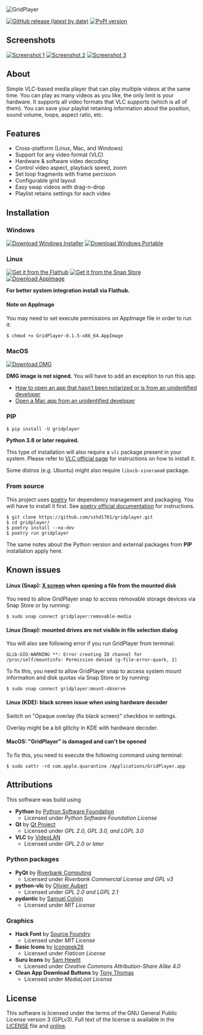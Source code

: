 ![GridPlayer](https://raw.githubusercontent.com/vzhd1701/gridplayer/master/resources/public/logo.png)

[![GitHub release (latest by date)](https://img.shields.io/github/v/release/vzhd1701/gridplayer)](https://github.com/vzhd1701/gridplayer/releases/latest)
[![PyPI version](https://img.shields.io/pypi/v/gridplayer)](https://pypi.python.org/pypi/gridplayer)

## Screenshots

[![Screenshot 1](https://raw.githubusercontent.com/vzhd1701/gridplayer/master/resources/public/screenshot-001-thumb.png)](https://raw.githubusercontent.com/vzhd1701/gridplayer/master/resources/public/screenshot-001.png)
[![Screenshot 2](https://raw.githubusercontent.com/vzhd1701/gridplayer/master/resources/public/screenshot-002-thumb.png)](https://raw.githubusercontent.com/vzhd1701/gridplayer/master/resources/public/screenshot-002.png)
[![Screenshot 3](https://raw.githubusercontent.com/vzhd1701/gridplayer/master/resources/public/screenshot-003-thumb.png)](https://raw.githubusercontent.com/vzhd1701/gridplayer/master/resources/public/screenshot-003.png)

## About

Simple VLC-based media player that can play multiple videos at the same time. You can
play as many videos as you like, the only limit is your hardware. It supports all video
formats that VLC supports (which is all of them). You can save your playlist retaining
information about the position, sound volume,  loops, aspect ratio, etc.

## Features

- Cross-platform (Linux, Mac, and Windows)
- Support for any video format (VLC)
- Hardware & software video decoding
- Control video aspect, playback speed, zoom
- Set loop fragments with frame percision
- Configurable grid layout
- Easy swap videos with drag-n-drop
- Playlist retains settings for each video

## Installation

### Windows

[![Download Windows Installer](https://raw.githubusercontent.com/vzhd1701/gridplayer/master/resources/public/dl_windows_installer.png)](https://github.com/vzhd1701/gridplayer/releases/download/v0.1.5/GridPlayer-0.1.5-win64-install.exe)
[![Download Windows Portable](https://raw.githubusercontent.com/vzhd1701/gridplayer/master/resources/public/dl_windows_portable.png)](https://github.com/vzhd1701/gridplayer/releases/download/v0.1.5/GridPlayer-0.1.5-win64-portable.zip)

### Linux

[![Get it from the Flathub](https://raw.githubusercontent.com/vzhd1701/gridplayer/master/resources/public/dl_flathub.png)](https://flathub.org/apps/details/com.vzhd1701.gridplayer)
[![Get it from the Snap Store](https://raw.githubusercontent.com/vzhd1701/gridplayer/master/resources/public/dl_snap.png)](https://snapcraft.io/gridplayer)
[![Download AppImage](https://raw.githubusercontent.com/vzhd1701/gridplayer/master/resources/public/dl_appimage.png)](https://github.com/vzhd1701/gridplayer/releases/download/v0.1.5/GridPlayer-0.1.5-x86_64.AppImage)

**For better system integration install via Flathub.**

#### Note on AppImage

You may need to set execute permissions on AppImage file in order to run it:

```shell
$ chmod +x GridPlayer-0.1.5-x86_64.AppImage
```

### MacOS

[![Download DMG](https://raw.githubusercontent.com/vzhd1701/gridplayer/master/resources/public/dl_dmg.png)](https://github.com/vzhd1701/gridplayer/releases/download/v0.1.5/GridPlayer.0.1.5.dmg)

**DMG image is not signed.** You will have to add an exception to run this app.

- [How to open an app that hasn’t been notarized or is from an unidentified developer](https://support.apple.com/en-euro/HT202491)
- [Open a Mac app from an unidentified developer](https://support.apple.com/guide/mac-help/open-a-mac-app-from-an-unidentified-developer-mh40616/mac)

### PIP

```shell
$ pip install -U gridplayer
```

**Python 3.8 or later required.**

This type of installation will also require a `vlc` package present in your system.
Please refer to [VLC official page](https://www.videolan.org/vlc/) for instructions on how to install it.

Some distros (e.g. Ubuntu) might also require `libxcb-xinerama0` package.

### From source

This project uses [poetry](https://python-poetry.org/) for dependency management and packaging. You will have to install it first. See [poetry official documentation](https://python-poetry.org/docs/) for instructions.

```shell
$ git clone https://github.com/vzhd1701/gridplayer.git
$ cd gridplayer/
$ poetry install --no-dev
$ poetry run gridplayer
```

The same notes about the Python version and external packages from **PIP** installation apply here.

## Known issues

#### Linux (Snap): [X screen](https://raw.githubusercontent.com/vzhd1701/gridplayer/master/resources/public/screenshot-x.png) when opening a file from the mounted disk

You need to allow GridPlayer snap to access removable storage devices via Snap Store or by running:

```shell
$ sudo snap connect gridplayer:removable-media
```

#### Linux (Snap): mounted drives are not visible in file selection dialog

You will also see following error if you run GridPlayer from terminal:

```shell
GLib-GIO-WARNING **: Error creating IO channel for /proc/self/mountinfo: Permission denied (g-file-error-quark, 2)
```

To fix this, you need to allow GridPlayer snap to access system mount information and disk quotas via Snap Store or by running:

```shell
$ sudo snap connect gridplayer:mount-observe
```

#### Linux (KDE): black screen issue when using hardware decoder

Switch on "Opaque overlay (fix black screen)" checkbox in settings.

Overlay might be a bit glitchy in KDE with hardware decoder.

#### MacOS: "GridPlayer" is damaged and can't be opened

To fix this, you need to execute the following command using terminal:

```shell
$ sudo xattr -rd com.apple.quarantine /Applications/GridPlayer.app
```

## Attributions

This software was build using

- **Python** by [Python Software Foundation](https://www.python.org/)
  - Licensed under *Python Software Foundation License*
- **Qt** by [Qt Project](https://www.qt.io/)
  - Licensed under *GPL 2.0, GPL 3.0, and LGPL 3.0*
- **VLC** by [VideoLAN](https://www.videolan.org/)
  - Licensed under *GPL 2.0 or later*

### Python packages

- **PyQt** by [Riverbank Computing](https://riverbankcomputing.com/)
  - Licensed under *Riverbank Commercial License and GPL v3*
- **python-vlc** by [Olivier Aubert](https://github.com/oaubert/python-vlc)
  - Licensed under *GPL 2.0 and LGPL 2.1*
- **pydantic** by [Samuel Colvin](https://github.com/samuelcolvin/pydantic)
  - Licensed under *MIT License*

### Graphics

- **Hack Font** by [Source Foundry](http://sourcefoundry.org/hack/)
  - Licensed under *MIT License*
- **Basic Icons** by [Icongeek26](https://www.flaticon.com/authors/icongeek26)
  - Licensed under *Flaticon License*
- **Suru Icons** by [Sam Hewitt](https://snwh.org/)
  - Licensed under *Creative Commons Attribution-Share Alike 4.0*
- **Clean App Download Buttons** by [Tony Thomas](https://medialoot.com/item/clean-app-download-buttons/)
  - Licensed under *MediaLoot License*

## License

This software is licensed under the terms of the GNU General Public License version 3 (GPLv3). Full text of the license is available in the [LICENSE](https://github.com/vzhd1701/gridplayer/blob/master/LICENSE) file and [online](https://www.gnu.org/licenses/gpl-3.0.html).
